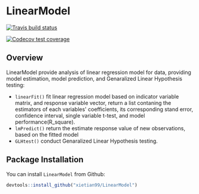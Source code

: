# LinearModel
<!-- badges: start -->
  [![Travis build status](https://travis-ci.org/xietian99/LinearModel.svg?branch=master)](https://travis-ci.org/xietian99/LinearModel)
<!-- badges: end -->

  <!-- badges: start -->
  [![Codecov test coverage](https://codecov.io/gh/xietian99/LinearModel/branch/master/graph/badge.svg)](https://codecov.io/gh/xietian99/LinearModel?branch=master)
  <!-- badges: end -->

## Overview
LinearModel provide analysis of linear regression model for data, providing model estimation, model prediction, and Genaralized Linear Hypothesis testing:

- `linearFit()` fit linear regression model based on indicator variable matrix, and response variable vector, return a list contaning the estimators of each variables' coefficients, its corresponding stand error, confidence interval, single variable t-test, and model performance(R_square). 
- `lmPredict()` return the estimate response value of new observations, based on the fitted model
- `GLHtest()` conduct Genaralized Linear Hypothesis testing.

## Package Installation
You can install `LinearModel` from Github:
```r
devtools::install_github("xietian99/LinearModel")
```
